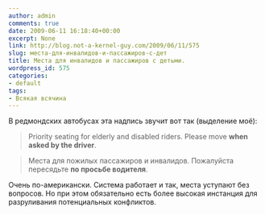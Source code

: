 ```yaml
---
author: admin
comments: true
date: 2009-06-11 16:18:40+00:00
excerpt: None
link: http://blog.not-a-kernel-guy.com/2009/06/11/575
slug: места-для-инвалидов-и-пассажиров-с-дет
title: Места для инвалидов и пассажиров с детьми.
wordpress_id: 575
categories:
- default
tags:
- Всякая всячина
---
```


В редмондских автобусах эта надпись звучит вот так (выделение моё):



> Priority seating for elderly and disabled riders. Please move **when asked by the driver**.

> Места для пожилых пассажиров и инвалидов. Пожалуйста пересядьте **по просьбе водителя**.


Очень по-американски. Система работает и так, места уступают без вопросов. Но при этом обязательно есть более высокая инстанция для разруливания потенциальных конфликтов.



